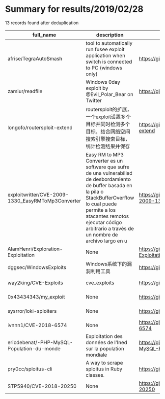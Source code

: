 
# Summary for results/2019/02/28
    
13 records found after deduplication

| full_name | description | html_url | matched_list | matched_count | pushed_at | size | stargazers_count | language | forks_count |
|---------------------------------------------------|------------------------------------------------------------------------------------------------------------------------------------------------------------------------------------------------------------------------------------------------------------------|----------------------------------------------------------------------|---------------------|-----------------|---------------------------|--------|--------------------|------------|---------------|
| afrise/TegraAutoSmash | tool to automatically run fusee exploit application when switch is connected to PC (windows only) | https://github.com/afrise/TegraAutoSmash | ['exploit'] | 1 | 2019-02-28 02:35:49+00:00 | 419 | 2 | C# | 0 |
| zamiur/readfile | Windows 0day exploit by @Evil_Polar_Bear on Twitter | https://github.com/zamiur/readfile | ['0day', 'exploit'] | 2 | 2019-02-28 03:42:05+00:00 | 13 | 2 | C++ | 1 |
| longofo/routersploit-extend | routersploit的扩展，一个exploit设置多个目标并同时检测多个目标，结合网络空间搜索引擎搜索目标，统计检测结果并保存 | https://github.com/longofo/routersploit-extend | ['exploit'] | 1 | 2019-02-28 12:38:21+00:00 | 17 | 15 | Python | 5 |
| exploitwritter/CVE-2009-1330_EasyRMToMp3Converter | Easy RM to MP3 Converter es un software que sufre de una vulnerabiliad de desbordamiento de buffer basada en la pila o StackBufferOverflow lo cual puede permite a los atacantes remotos ejecutar código arbitrario a través de un nombre de archivo largo en u | https://github.com/exploitwritter/CVE-2009-1330_EasyRMToMp3Converter | ['cve-2'] | 1 | 2019-02-28 20:19:31+00:00 | 2901 | 0 | Python | 0 |
| AlamHenri/Exploration-Exploitation | None | https://github.com/AlamHenri/Exploration-Exploitation | ['exploit'] | 1 | 2019-02-28 13:19:39+00:00 | 7 | 0 | Python | 0 |
| dggsec/WindowsExploits | Windows系统下的漏洞利用工具 | https://github.com/dggsec/WindowsExploits | ['exploit'] | 1 | 2019-02-28 01:07:25+00:00 | 0 | 0 | | 0 |
| way2king/CVE-Exploits | cve_exploits | https://github.com/way2king/CVE-Exploits | ['exploit'] | 1 | 2019-02-28 01:51:41+00:00 | 0 | 0 | | 0 |
| 0x43434343/my_exploit | None | https://github.com/0x43434343/my_exploit | ['exploit'] | 1 | 2019-02-28 02:16:23+00:00 | 3 | 1 | HTML | 0 |
| sysrror/loki-sploiters | None | https://github.com/sysrror/loki-sploiters | ['sploit'] | 1 | 2019-02-28 02:31:34+00:00 | 0 | 0 | | 0 |
| ivnnn1/CVE-2018-6574 | None | https://github.com/ivnnn1/CVE-2018-6574 | ['cve-2'] | 1 | 2019-02-28 07:34:16+00:00 | 0 | 0 | | 0 |
| ericdebenat/-PHP-MySQL-Population-du-monde | Exploitation des données de l'Ined sur la population mondiale | https://github.com/ericdebenat/-PHP-MySQL-Population-du-monde | ['exploit'] | 1 | 2019-02-28 10:16:23+00:00 | 11 | 0 | PHP | 0 |
| pry0cc/sploitus-cli | A way to scrape sploitus in Ruby classes. | https://github.com/pry0cc/sploitus-cli | ['sploit'] | 1 | 2019-02-28 14:58:35+00:00 | 0 | 1 | Ruby | 1 |
| STP5940/CVE-2018-20250 | None | https://github.com/STP5940/CVE-2018-20250 | ['cve-2'] | 1 | 2019-02-28 17:10:39+00:00 | 375 | 3 | Python | 7 |
